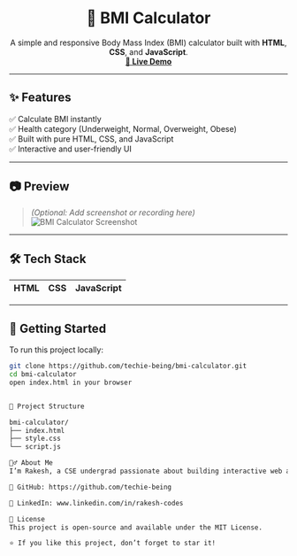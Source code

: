 <h1 align="center">🧮 BMI Calculator</h1>

<p align="center">
  A simple and responsive Body Mass Index (BMI) calculator built with <strong>HTML</strong>, <strong>CSS</strong>, and <strong>JavaScript</strong>.
  <br />
  <a href="https://techie-being.github.io/BMI-calculator/" target="_blank"><strong>🔗 Live Demo</strong></a>
</p>

---

## ✨ Features

✅ Calculate BMI instantly  
✅ Health category (Underweight, Normal, Overweight, Obese)  
✅ Built with pure HTML, CSS, and JavaScript  
✅ Interactive and user-friendly UI

---

## 📷 Preview

> *(Optional: Add screenshot or recording here)*  
> ![BMI Calculator Screenshot](s1.png)

---

## 🛠 Tech Stack

| HTML | CSS | JavaScript |
|------|-----|------------|

---

## 🚀 Getting Started

To run this project locally:

```bash
git clone https://github.com/techie-being/bmi-calculator.git
cd bmi-calculator
open index.html in your browser


📁 Project Structure

bmi-calculator/
├── index.html
├── style.css
└── script.js

🙋‍♂️ About Me
I’m Rakesh, a CSE undergrad passionate about building interactive web apps and learning full-stack development.

🔗 GitHub: https://github.com/techie-being

🔗 LinkedIn: www.linkedin.com/in/rakesh-codes

📃 License
This project is open-source and available under the MIT License.

⭐ If you like this project, don’t forget to star it!